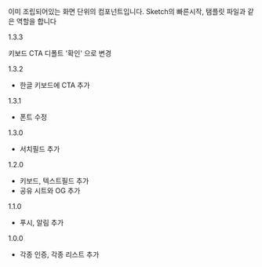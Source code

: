 이미 조립되어있는 화면 단위의 컴포넌트입니다. 
Sketch의 빠른시작, 탬플릿 파일과 같은 역할을 합니다 

1.3.3

키보드 CTA 디폴트 '확인' 으로 변경


1.3.2
- 한글 키보드에 CTA 추가



1.3.1
- 폰트 수정

1.3.0
- 서치필드 추가

1.2.0
- 키보드, 텍스트필드 추가
- 공유 시트와 OG 추가

1.1.0
- 푸시, 알림 추가


1.0.0
- 각종 인증, 각종 리스트 추가


